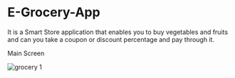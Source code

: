 # E-Grocery-App

It is a Smart Store application that enables you to buy vegetables and fruits and can you take a coupon or discount percentage and pay through it.

Main Screen 

![grocery 1](https://user-images.githubusercontent.com/42490211/232802538-cb953704-61e8-4d0a-ad49-7890cfeebb1d.jpg)
